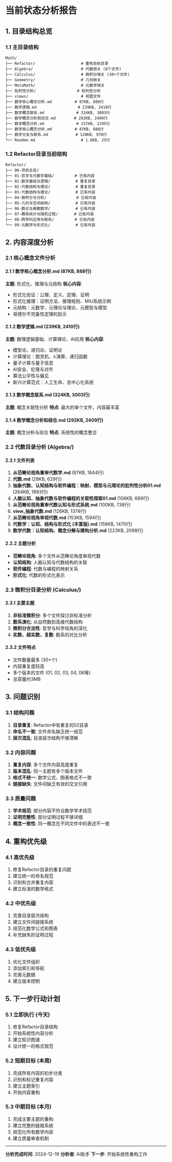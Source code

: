 # 当前状态分析报告

## 1. 目录结构总览

### 1.1 主目录结构

```
Math/
├── Refactor/                    # 重构目标目录
├── Algebra/                     # 代数相关 (8个文件)
├── Calculus/                    # 微积分相关 (30+个文件)
├── Geometry/                    # 几何相关
├── MetaMath/                    # 元数学相关
├── 批判性分析/                  # 批判性分析
├── views/                       # 视图文件
├── 数学核心概念分析.md          # 87KB, 888行
├── 数学逻辑.md                  # 239KB, 2410行
├── 数学概念联系.md              # 324KB, 3003行
├── 数学概念分析和综合.md        # 292KB, 2409行
├── 数学概念分析.md              # 157KB, 1295行
├── 数学核心概念分析.md          # 87KB, 888行
├── 数学分支与联系.md            # 120KB, 978行
└── Readme.md                    # 1.8KB, 25行
```

### 1.2 Refactor目录当前结构

```
Refactor/
├── 00-项目总览/
├── 01-哲学与元数学基础/         # 已有内容
├── 02-数学基础与逻辑/           # 重复目录
├── 02-代数结构与理论/           # 重复目录
├── 03-代数结构与理论/           # 已有内容
├── 04-微积分与分析/             # 已有内容
├── 05-几何与空间结构/           # 已有内容
├── 06-数论与离散数学/           # 已有内容
├── 07-概率统计与随机过程/       # 已有内容
├── 08-跨学科应用与联系/         # 已有内容
└── 09-元数学与形式化/           # 已有内容
```

## 2. 内容深度分析

### 2.1 核心概念文件分析

#### 2.1.1 数学核心概念分析.md (87KB, 888行)

**主题**: 形式化、推理与元结构
**核心内容**:

- 形式化验证：公理、定义、定理、证明
- 形式化推理：证明方法、推理规则、MIU系统示例
- 元结构：元数学、元理论与理论、元模型与模型
- 哥德尔不完备性定理的启示

#### 2.1.2 数学逻辑.md (239KB, 2410行)

**主题**: 数理逻辑基础、计算理论、AI应用
**核心内容**:

- 模型论、递归论、证明论
- 计算理论：图灵机、λ演算、递归函数
- 量子计算与量子信息
- AI安全、伦理与对齐
- 算法公平性与偏见
- 新兴计算范式：人工生命、去中心化系统

#### 2.1.3 数学概念联系.md (324KB, 3003行)

**主题**: 概念关联性分析
**特点**: 最大的单个文件，内容最丰富

#### 2.1.4 数学概念分析和综合.md (292KB, 2409行)

**主题**: 概念分析与综合
**特点**: 系统性的概念整合

### 2.2 代数目录分析 (Algebra/)

#### 2.2.1 文件列表

1. **从范畴论视角重审代数学.md** (87KB, 1644行)
2. **代数.md** (28KB, 629行)
3. **抽象代数、认知结构与软件编程：映射、模型与元理论的批判性分析01.md** (264KB, 1893行)
4. **人脑认知、抽象代数与软件编程的关联性探索01.md** (106KB, 669行)
5. **从范畴论视角重审代数认知与形式系统.md** (100KB, 738行)
6. **view_抽象代数.md** (126KB, 1374行)
7. **从范畴论视角审视代数.md** (153KB, 1594行)
8. **代数学：认知、结构与形式化 (丰富版).md** (158KB, 1470行)
9. **数学代数：认知结构、概念分解与建构分析.md** (223KB, 2098行)

#### 2.2.2 主题分析

- **范畴论视角**: 多个文件从范畴论角度审视代数
- **认知结构**: 人脑认知与代数结构的关联
- **软件编程**: 代数与编程的映射关系
- **形式化**: 代数的形式化表示

### 2.3 微积分目录分析 (Calculus/)

#### 2.3.1 主要主题

1. **非标准微积分**: 多个文件探讨非标准分析
2. **数系演化**: 从自然数到高维代数结构
3. **微积分合法性**: 哲学与科学视角的深化
4. **实数、超实数、复数**: 数系的对比分析

#### 2.3.2 文件特点

- 文件数量最多 (30+个)
- 内容重复度较高
- 多个版本的文件 (01, 02, 03, 04, 06等)
- 总容量约3MB

## 3. 问题识别

### 3.1 结构问题

1. **目录重复**: Refactor中有重复的02目录
2. **命名不一致**: 文件命名缺乏统一规范
3. **层次混乱**: 目录层次结构不够清晰

### 3.2 内容问题

1. **重复内容**: 多个文件内容高度重复
2. **版本混乱**: 同一主题有多个版本文件
3. **格式不统一**: 数学公式、图表格式不一致
4. **链接缺失**: 文件间缺乏有效的交叉引用

### 3.3 质量问题

1. **学术规范**: 部分内容不符合数学学术规范
2. **证明完整性**: 部分证明过程不够详细
3. **概念一致性**: 同一概念在不同文件中的表述不一致

## 4. 重构优先级

### 4.1 高优先级

1. 修复Refactor目录的重复问题
2. 建立统一的命名规范
3. 识别和合并重复内容
4. 建立标准的数学格式

### 4.2 中优先级

1. 完善目录层次结构
2. 建立文件间链接系统
3. 规范化数学公式和图表
4. 补充缺失的证明过程

### 4.3 低优先级

1. 优化文件组织
2. 添加索引和导航
3. 完善元数据
4. 建立版本控制

## 5. 下一步行动计划

### 5.1 立即执行 (今天)

1. 修复Refactor目录结构
2. 开始系统性内容分析
3. 建立知识图谱
4. 设计统一的格式规范

### 5.2 短期目标 (本周)

1. 完成所有内容的初步分类
2. 识别和标记重复内容
3. 建立主题索引
4. 开始内容重构

### 5.3 中期目标 (本月)

1. 完成主要主题的重构
2. 建立完整的链接系统
3. 规范化所有数学内容
4. 建立质量审查机制

---

**分析完成时间**: 2024-12-19
**分析者**: AI助手
**下一步**: 开始系统性重构工作
